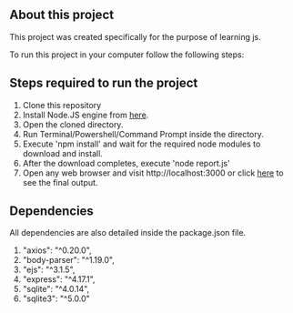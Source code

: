 
## About this project
This project was created specifically for the purpose of learning js.

To run this project in your computer follow the following steps:

## Steps required to run the project

1. Clone this repository
2. Install Node.JS engine from [here](https://nodejs.org/en/download/).
3. Open the cloned directory.
4. Run Terminal/Powershell/Command Prompt inside the directory.
5. Execute 'npm install' and wait for the required node modules to download and install.
6. After the download completes, execute 'node report.js'
7. Open any web browser and visit http://localhost:3000 or click [here](http://localhost:3000) to see the final output.

## Dependencies

All dependencies are also detailed inside the package.json file.
1.  "axios": "^0.20.0",
2.  "body-parser": "^1.19.0",
3.  "ejs": "^3.1.5",
4.  "express": "^4.17.1",
5.  "sqlite": "^4.0.14",
6.  "sqlite3": "^5.0.0"

